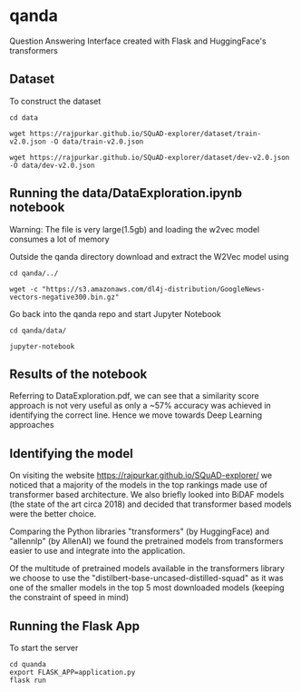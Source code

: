 # qanda
Question Answering Interface created with Flask and HuggingFace's transformers

## Dataset

To construct the dataset

    cd data

    wget https://rajpurkar.github.io/SQuAD-explorer/dataset/train-v2.0.json -O data/train-v2.0.json

    wget https://rajpurkar.github.io/SQuAD-explorer/dataset/dev-v2.0.json -O data/dev-v2.0.json

## Running the data/DataExploration.ipynb notebook
Warning: The file is very large(1.5gb) and loading the w2vec model consumes a lot of memory

Outside the qanda directory download and extract the W2Vec model using 
    
    cd qanda/../
    
    wget -c "https://s3.amazonaws.com/dl4j-distribution/GoogleNews-vectors-negative300.bin.gz"
    
Go back into the qanda repo and start Jupyter Notebook

    cd qanda/data/
    
    jupyter-notebook
    
## Results of the notebook
Referring to DataExploration.pdf, we can see that a similarity score approach is not very useful as only a ~57% accuracy was achieved in identifying the correct line. Hence we move towards Deep Learning approaches

## Identifying the model
On visiting the website https://rajpurkar.github.io/SQuAD-explorer/ we noticed that a majority of the models in the top rankings made use of transformer based architecture. We also briefly looked into BiDAF models (the state of the art circa 2018) and decided that transformer based models were the better choice.

Comparing the Python libraries "transformers" (by HuggingFace) and "allennlp" (by AllenAI) we found the pretrained models from transformers easier to use and integrate into the application.

Of the multitude of pretrained models available in the transformers library we choose to use the "distilbert-base-uncased-distilled-squad" as it was one of the smaller models in the top 5 most downloaded models (keeping the constraint of speed in mind)

## Running the Flask App
To start the server

    cd quanda
    export FLASK_APP=application.py
    flask run
